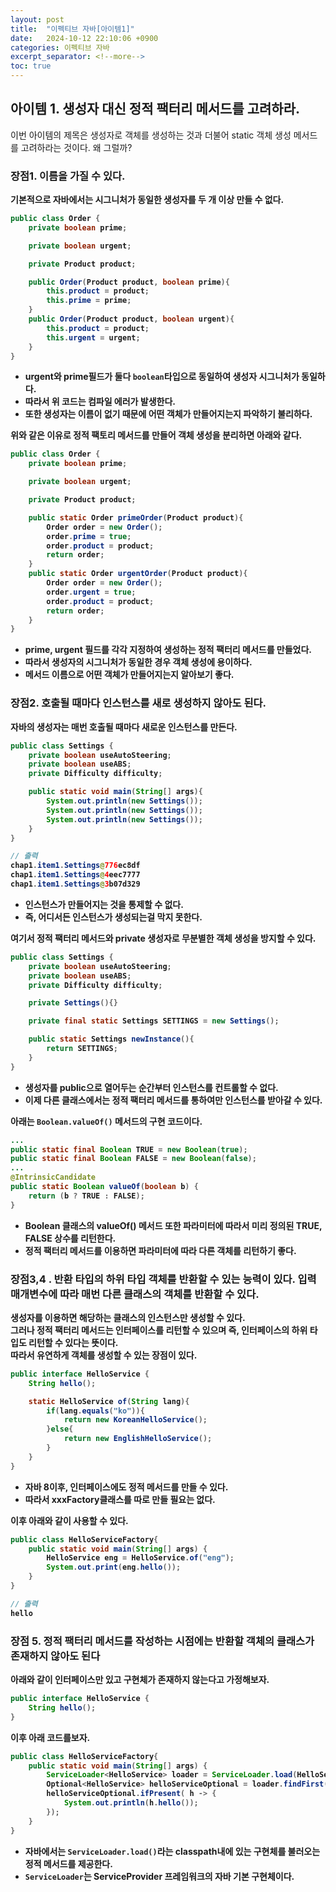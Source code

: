 ```yaml
---
layout: post
title:  "이펙티브 자바[아이템1]"
date:   2024-10-12 22:10:06 +0900
categories: 이펙티브 자바
excerpt_separator: <!--more-->
toc: true
---
```

## 아이템 1. 생성자 대신 정적 팩터리 메서드를 고려하라.
<!--more-->
이번 아이템의 제목은 생성자로 객체를 생성하는 것과 더불어 static 객체 생성 메서드를 고려하라는 것이다. 왜 그럴까?

### 장점1. 이름을 가질 수 있다.
<b>기본적으로 자바에서는 시그니처가 동일한 생성자를 두 개 이상 만들 수 없다.<b>

```java
public class Order {
    private boolean prime;

    private boolean urgent;

    private Product product;

    public Order(Product product, boolean prime){
        this.product = product;
        this.prime = prime;
    }
    public Order(Product product, boolean urgent){
        this.product = product;
        this.urgent = urgent;
    }
}
```
* urgent와 prime필드가 둘다 `boolean`타입으로 동일하여 생성자 시그니처가 동일하다.
* 따라서 위 코드는 컴파일 에러가 발생한다.
* 또한 생성자는 이름이 없기 때문에 어떤 객체가 만들어지는지 파악하기 불리하다.

위와 같은 이유로 정적 팩토리 메서드를 만들어 객체 생성을 분리하면 아래와 같다.
```java
public class Order {
    private boolean prime;

    private boolean urgent;

    private Product product;

    public static Order primeOrder(Product product){
        Order order = new Order();
        order.prime = true;
        order.product = product;
        return order;
    }
    public static Order urgentOrder(Product product){
        Order order = new Order();
        order.urgent = true;
        order.product = product;
        return order;
    }
}
```
* prime, urgent 필드를 각각 지정하여 생성하는  정적 팩터리 메서드를 만들었다.
* 따라서 생성자의 시그니처가 동일한 경우 객체 생성에 용이하다.
* 메서드 이름으로 어떤 객체가 만들어지는지 알아보기 좋다.

### 장점2. 호출될 때마다 인스턴스를 새로 생성하지 않아도 된다.
<b> 자바의 생성자는 매번 호출될 때마다 새로운 인스턴스를 만든다.<br>

```java
public class Settings {
    private boolean useAutoSteering;
    private boolean useABS;
    private Difficulty difficulty;

    public static void main(String[] args){
        System.out.println(new Settings());
        System.out.println(new Settings());
        System.out.println(new Settings());
    }
}

// 출력
chap1.item1.Settings@776ec8df
chap1.item1.Settings@4eec7777
chap1.item1.Settings@3b07d329
```
* 인스턴스가 만들어지는 것을 통제할 수 없다.
* 즉, 어디서든 인스턴스가 생성되는걸 막지 못한다.

여기서 정적 팩터리 메서드와 private 생성자로 무분별한 객체 생성을 방지할 수 있다.
```java
public class Settings {
    private boolean useAutoSteering;
    private boolean useABS;
    private Difficulty difficulty;

    private Settings(){}

    private final static Settings SETTINGS = new Settings();

    public static Settings newInstance(){
        return SETTINGS;
    }
}
```
* 생성자를 public으로 열어두는 순간부터 인스턴스를 컨트롤할 수 없다.
* 이제 다른 클래스에서는 정적 팩터리 메서드를 통하여만 인스턴스를 받아갈 수 있다.

아래는 `Boolean.valueOf()` 메서드의 구현 코드이다.
```java
...
public static final Boolean TRUE = new Boolean(true);
public static final Boolean FALSE = new Boolean(false);
...
@IntrinsicCandidate
public static Boolean valueOf(boolean b) {
    return (b ? TRUE : FALSE);
}
```
* Boolean 클래스의 valueOf() 메서드 또한 파라미터에 따라서 미리 정의된 TRUE, FALSE 상수를 리턴한다.
* 정적 팩터리 메서드를 이용하면 파라미터에 따라 다른 객체를 리턴하기 좋다.

### 장점3,4 . 반환 타입의 하위 타입 객체를 반환할 수 있는 능력이 있다. 입력 매개변수에 따라 매번 다른 클래스의 객체를 반환할 수 있다.
생성자를 이용하면 해당하는 클래스의 인스턴스만 생성할 수 있다.<br>
<b>그러나 정적 팩터리 메서드는 인터페이스를 리턴할 수 있으며 즉, 인터페이스의 하위 타입도 리턴할 수 있다는 뜻이다.</b>
<br>
<b>따라서 유연하게 객체를 생성할 수 있는 장점이 있다.</b>

```java
public interface HelloService {
    String hello();

    static HelloService of(String lang){
        if(lang.equals("ko")){
            return new KoreanHelloService();
        }else{
            return new EnglishHelloService();
        }
    }
}

```
* 자바 8이후, 인터페이스에도 정적 메서드를 만들 수 있다.
* 따라서 xxxFactory클래스를 따로 만들 필요는 없다.

이후 아래와 같이 사용할 수 있다.
```java
public class HelloServiceFactory{
    public static void main(String[] args) {
        HelloService eng = HelloService.of("eng");
        System.out.print(eng.hello());
    }
}

// 출력
hello
```

### 장점 5. 정적 팩터리 메서드를 작성하는 시점에는 반환할 객체의 클래스가 존재하지 않아도 된다
아래와 같이 인터페이스만 있고 구현체가 존재하지 않는다고 가정해보자.
```java
public interface HelloService {
    String hello();
}
```
이후 아래 코드를보자.
```java
public class HelloServiceFactory{
    public static void main(String[] args) {
        ServiceLoader<HelloService> loader = ServiceLoader.load(HelloService.class);
        Optional<HelloService> helloServiceOptional = loader.findFirst();
        helloServiceOptional.ifPresent( h -> {
            System.out.println(h.hello());
        });
    }
}
```
* 자바에서는 `ServiceLoader.load()`라는 classpath내에 있는 구현체를 불러오는 정적 메서드를 제공한다.
* `ServiceLoader`는 ServiceProvider 프레임워크의 자바 기본 구현체이다.
